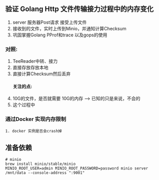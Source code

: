 ## 验证 Golang Http 文件传输接力过程中的内存变化
   1. server 服务器Post请求 接受上传文件
   2. 接收到的文件，实时上传到Minio，并通知计算Checksum
   3. 巩固掌握Golang PProf和trace 以及gops的使用

### 对照:
   1. TeeReader中转、接力
   2. 直接存放存放本地
   3. 直接计算Checksum然后丢弃
      #### 关注的点:
   1. 10G的文件，是否就需要 10G的内存 --> 已知的只是来说，不会的
   2. 这个过程中


### 通过Docker 实现内存限制
    1. docker 实例是否会crash掉

## 准备依赖

```
# minio
brew install minio/stable/minio
MINIO_ROOT_USER=admin MINIO_ROOT_PASSWORD=password minio server /mnt/data --console-address ":9001"
```
